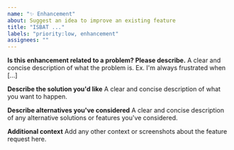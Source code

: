 ```yaml
---
name: "✨ Enhancement"
about: Suggest an idea to improve an existing feature
title: "ISBAT ..."
labels: "priority:low, enhancement"
assignees: ""
---
```


**Is this enhancement related to a problem? Please describe.**
A clear and concise description of what the problem is. Ex. I'm always frustrated when [...]

**Describe the solution you'd like**
A clear and concise description of what you want to happen.

**Describe alternatives you've considered**
A clear and concise description of any alternative solutions or features you've considered.

**Additional context**
Add any other context or screenshots about the feature request here.
